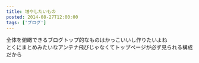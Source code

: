 ```yaml
---
title: 増やしたいもの
posted: 2014-08-27T12:00:00
tags: ['ブログ']
---
```


全体を俯瞰できるブログトップ的なものはかっこいいし作りたいよね  
とくにまとめみたいなアンテナ飛びじゃなくてトップページが必ず見られる構成だから  

